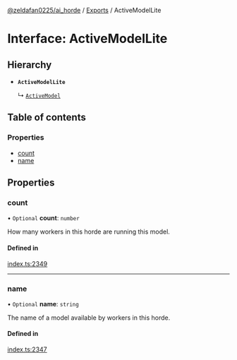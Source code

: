 [@zeldafan0225/ai_horde](../README.md) / [Exports](../modules.md) / ActiveModelLite

# Interface: ActiveModelLite

## Hierarchy

- **`ActiveModelLite`**

  ↳ [`ActiveModel`](ActiveModel.md)

## Table of contents

### Properties

- [count](ActiveModelLite.md#count)
- [name](ActiveModelLite.md#name)

## Properties

### count

• `Optional` **count**: `number`

How many workers in this horde are running this model.

#### Defined in

[index.ts:2349](https://github.com/ZeldaFan0225/ai_horde/blob/d340ba6/index.ts#L2349)

___

### name

• `Optional` **name**: `string`

The name of a model available by workers in this horde.

#### Defined in

[index.ts:2347](https://github.com/ZeldaFan0225/ai_horde/blob/d340ba6/index.ts#L2347)

